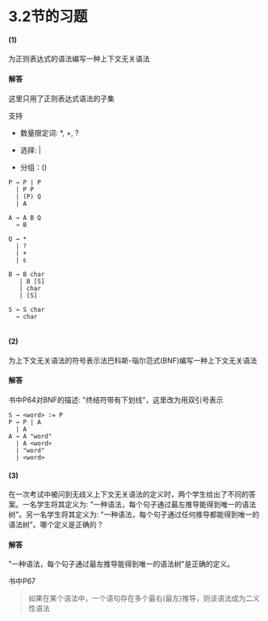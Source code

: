 # 3.2节的习题

#### (1)

为正则表达式的语法编写一种上下文无关语法

#### 解答

这里只用了正则表达式语法的子集

支持

- 数量限定词: *, +, ?

- 选择: |
- 分组：()

```
P → P | P
  | P P
  | (P) Q
  | A
  
A → A B Q
  → B
  
Q → *
  | ?
  | +
  | ε

B → B char
   | B [S]
   | char
   | [S]
   
S → S char
  → char
  
```

#### (2)

为上下文无关语法的符号表示法巴科斯-瑙尔范式(BNF)编写一种上下文无关语法

#### 解答

书中P64对BNF的描述: "终结符带有下划线"，这里改为用双引号表示

```
S → <word> := P
P → P | A
  | A
A → A "word"
  | A <word>
  | "word"
  | <word>
```

#### (3)

在一次考试中被问到无歧义上下文无关语法的定义时，两个学生给出了不同的答案。一名学生将其定义为: "一种语法，每个句子通过最左推导能得到唯一的语法树"。另一名学生将其定义为: "一种语法，每个句子通过任何推导都能得到唯一的语法树"。哪个定义是正确的？

#### 解答

"一种语法，每个句子通过最左推导能得到唯一的语法树"是正确的定义。

书中P67

> 如果在某个语法中，一个语句存在多个最右(最左)推导，则该语法成为二义性语法
